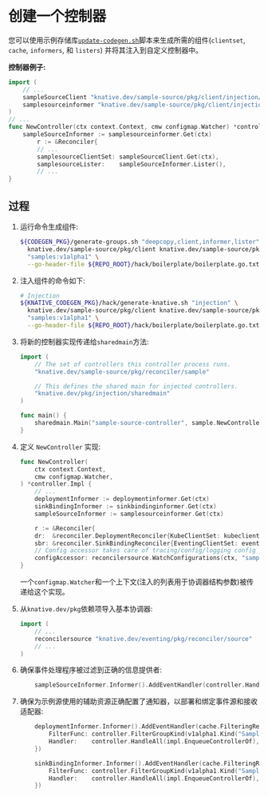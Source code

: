 # 创建一个控制器

您可以使用示例存储库[`update-codegen.sh`](https://github.com/knative-sandbox/sample-source/blob/main/hack/update-codegen.sh)脚本来生成所需的组件(`clientset`, `cache`, `informers`, 和 `listers`) 并将其注入到自定义控制器中。

**控制器例子:**

```go
import (
    // ...
    sampleSourceClient "knative.dev/sample-source/pkg/client/injection/client"
    samplesourceinformer "knative.dev/sample-source/pkg/client/injection/informers/samples/v1alpha1/samplesource"
)
// ...
func NewController(ctx context.Context, cmw configmap.Watcher) *controller.Impl {
    sampleSourceInformer := samplesourceinformer.Get(ctx)
        r := &Reconciler{
        // ...
        samplesourceClientSet: sampleSourceClient.Get(ctx),
        samplesourceLister:    sampleSourceInformer.Lister(),
        // ...
}
```

## 过程

1. 运行命令生成组件:

    ```bash
    ${CODEGEN_PKG}/generate-groups.sh "deepcopy,client,informer,lister" \
      knative.dev/sample-source/pkg/client knative.dev/sample-source/pkg/apis \
      "samples:v1alpha1" \
      --go-header-file ${REPO_ROOT}/hack/boilerplate/boilerplate.go.txt
    ```

1. 注入组件的命令如下:

    ```bash
    # Injection
    ${KNATIVE_CODEGEN_PKG}/hack/generate-knative.sh "injection" \
      knative.dev/sample-source/pkg/client knative.dev/sample-source/pkg/apis \
      "samples:v1alpha1" \
      --go-header-file ${REPO_ROOT}/hack/boilerplate/boilerplate.go.txt
    ```

1. 将新的控制器实现传递给`sharedmain`方法:

    ```go
    import (
    	// The set of controllers this controller process runs.
    	"knative.dev/sample-source/pkg/reconciler/sample"

    	// This defines the shared main for injected controllers.
    	"knative.dev/pkg/injection/sharedmain"
    )

    func main() {
    	sharedmain.Main("sample-source-controller", sample.NewController)
    }
    ```

1. 定义 `NewController` 实现:

    ```go
    func NewController(
    	ctx context.Context,
    	cmw configmap.Watcher,
    ) *controller.Impl {
        // ...
    	deploymentInformer := deploymentinformer.Get(ctx)
    	sinkBindingInformer := sinkbindinginformer.Get(ctx)
    	sampleSourceInformer := samplesourceinformer.Get(ctx)

    	r := &Reconciler{
    	dr:  &reconciler.DeploymentReconciler{KubeClientSet: kubeclient.Get(ctx)},
    	sbr: &reconciler.SinkBindingReconciler{EventingClientSet: eventingclient.Get(ctx)},
    	// Config accessor takes care of tracing/config/logging config propagation to the receive adapter
    	configAccessor: reconcilersource.WatchConfigurations(ctx, "sample-source", cmw),
    }
    ```

    一个`configmap.Watcher`和一个上下文(注入的列表用于协调器结构参数)被传递给这个实现。

1. 从`knative.dev/pkg`依赖项导入基本协调器:

    ```go
    import (
        // ...
        reconcilersource "knative.dev/eventing/pkg/reconciler/source"
        // ...
    )
    ```

1. 确保事件处理程序被过滤到正确的信息提供者:

    ```go
        sampleSourceInformer.Informer().AddEventHandler(controller.HandleAll(impl.Enqueue))
    ```

1. 确保为示例源使用的辅助资源正确配置了通知器，以部署和绑定事件源和接收适配器:

    ```go
        deploymentInformer.Informer().AddEventHandler(cache.FilteringResourceEventHandler{
            FilterFunc: controller.FilterGroupKind(v1alpha1.Kind("SampleSource")),
            Handler:    controller.HandleAll(impl.EnqueueControllerOf),
        })

        sinkBindingInformer.Informer().AddEventHandler(cache.FilteringResourceEventHandler{
            FilterFunc: controller.FilterGroupKind(v1alpha1.Kind("SampleSource")),
            Handler:    controller.HandleAll(impl.EnqueueControllerOf),
        })
    ```
